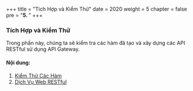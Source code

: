 +++
title = "Tích Hợp và Kiểm Thử"
date = 2020
weight = 5
chapter = false
pre = "<b>5. </b>"
+++

### Tích Hợp và Kiểm Thử

Trong phần này, chúng ta sẽ kiểm tra các hàm đã tạo và xây dựng các API RESTful sử dụng API Gateway.

#### Nội dung:

1. [Kiểm Thử Các Hàm](5.1-test-functions/)
2. [Dịch Vụ Web RESTful](5.2-restful-service/)
